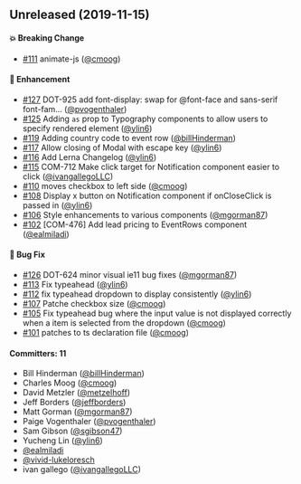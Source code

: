 
## Unreleased (2019-11-15)

#### :boom: Breaking Change
* [#111](https://github.com/VividSeats/vivid-design-patterns/pull/111) animate-js ([@cmoog](https://github.com/cmoog))

#### :rocket: Enhancement
* [#127](https://github.com/VividSeats/vivid-design-patterns/pull/127) DOT-925 add font-display: swap for @font-face and sans-serif font-fam… ([@pvogenthaler](https://github.com/pvogenthaler))
* [#125](https://github.com/VividSeats/vivid-design-patterns/pull/125) Adding `as` prop to Typography components to allow users to specify rendered element ([@ylin6](https://github.com/ylin6))
* [#119](https://github.com/VividSeats/vivid-design-patterns/pull/119) Adding country code to event row ([@billHinderman](https://github.com/billHinderman))
* [#117](https://github.com/VividSeats/vivid-design-patterns/pull/117) Allow closing of Modal with escape key ([@ylin6](https://github.com/ylin6))
* [#116](https://github.com/VividSeats/vivid-design-patterns/pull/116) Add Lerna Changelog ([@ylin6](https://github.com/ylin6))
* [#115](https://github.com/VividSeats/vivid-design-patterns/pull/115) COM-712 Make click target for Notification component easier to click ([@ivangallegoLLC](https://github.com/ivangallegoLLC))
* [#110](https://github.com/VividSeats/vivid-design-patterns/pull/110) moves checkbox to left side ([@cmoog](https://github.com/cmoog))
* [#108](https://github.com/VividSeats/vivid-design-patterns/pull/108) Display x button on Notification component if onCloseClick is passed in ([@ylin6](https://github.com/ylin6))
* [#106](https://github.com/VividSeats/vivid-design-patterns/pull/106) Style enhancements to various components ([@mgorman87](https://github.com/mgorman87))
* [#102](https://github.com/VividSeats/vivid-design-patterns/pull/102) [COM-476] Add lead pricing to EventRows component ([@ealmiladi](https://github.com/ealmiladi))

#### :bug: Bug Fix
* [#126](https://github.com/VividSeats/vivid-design-patterns/pull/126) DOT-624 minor visual ie11 bug fixes ([@mgorman87](https://github.com/mgorman87))
* [#113](https://github.com/VividSeats/vivid-design-patterns/pull/113) Fix typeahead ([@ylin6](https://github.com/ylin6))
* [#112](https://github.com/VividSeats/vivid-design-patterns/pull/112) fix typeahead dropdown to display consistently ([@ylin6](https://github.com/ylin6))
* [#107](https://github.com/VividSeats/vivid-design-patterns/pull/107) Patche checkbox size ([@cmoog](https://github.com/cmoog))
* [#105](https://github.com/VividSeats/vivid-design-patterns/pull/105) Fix typeahead bug where the input value is not displayed correctly when a item is selected from the dropdown ([@cmoog](https://github.com/cmoog))
* [#101](https://github.com/VividSeats/vivid-design-patterns/pull/101) patches to ts declaration file ([@cmoog](https://github.com/cmoog))

#### Committers: 11
- Bill Hinderman ([@billHinderman](https://github.com/billHinderman))
- Charles Moog ([@cmoog](https://github.com/cmoog))
- David Metzler ([@metzelhoff](https://github.com/metzelhoff))
- Jeff Borders ([@jeffborders](https://github.com/jeffborders))
- Matt Gorman ([@mgorman87](https://github.com/mgorman87))
- Paige Vogenthaler ([@pvogenthaler](https://github.com/pvogenthaler))
- Sam Gibson ([@sgibson47](https://github.com/sgibson47))
- Yucheng Lin ([@ylin6](https://github.com/ylin6))
- [@ealmiladi](https://github.com/ealmiladi)
- [@vivid-lukeloresch](https://github.com/vivid-lukeloresch)
- ivan gallego ([@ivangallegoLLC](https://github.com/ivangallegoLLC))

